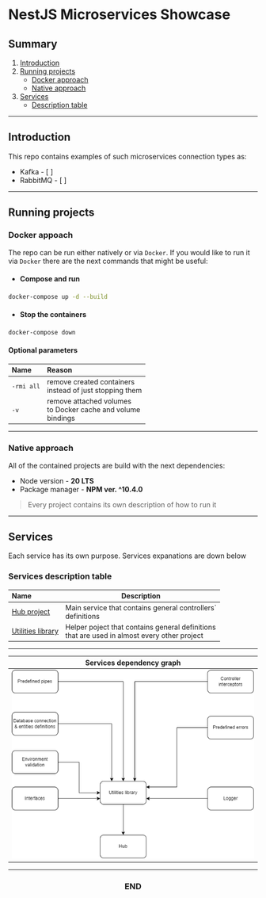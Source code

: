 # NestJS Microservices Showcase

## Summary

1. [Introduction](#introduction)
2. [Running projects](#running-projects)
    * [Docker approach](#docker-appoach)
    * [Native approach](#native-approach)  
3. [Services](#services)
    * [Description table](#services-description-table)

---

## Introduction

This repo contains examples of such microservices connection types as:

* Kafka - [ ]
* RabbitMQ - [ ]

---

## Running projects

### **Docker** appoach

The repo can be run either natively or via `Docker`. If you would like to run it via `Docker` there are the next commands that might be useful:

* #### Compose and run

```bash
docker-compose up -d --build
```

* #### Stop the containers

```bash
docker-compose down
```

#### Optional parameters

| Name | Reason |
|:-|:-|
| `-rmi all` | remove created containers<br/> instead of just stopping them
| `-v` | remove attached volumes<br/> to Docker cache and volume<br/>  bindings

---

### Native approach

All of the contained projects are build with the next dependencies:

* Node version - **20 LTS**
* Package manager - **NPM ver. ^10.4.0**

> Every project contains its own description of how to run it

---

## Services

Each service has its own purpose. Services expanations are down below

### Services description table

| Name | Description
| :- | - |
| [Hub project](https://github.com/Instrate/MS-SC-Hub) | Main service that contains general controllers`<br/> definitions |
| [Utilities library](https://github.com/Instrate/MS-SC-Lib) | Helper poject that contains general definitions<br/>that are used in almost every other project |

---

| Services dependency graph |
|:-:|
|![diagram](./services.drawio.png)|


--- 


<h3 align="center">END</h3>